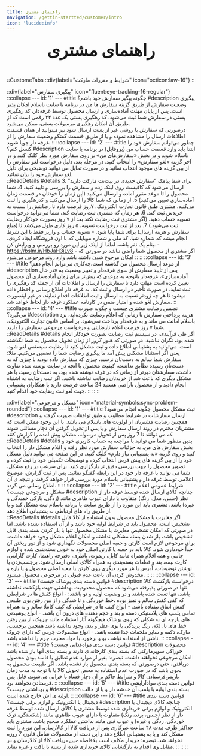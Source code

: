 ```yaml
---
title: راهنمای مشتری
navigation: /gettin-startted/customer/intro
icon: 'lucide:info'
---
```


### <div style="text-align: center; margin: 1.25rem 0; font-size: 2.75rem; margin-bottom: 2.75rem;">راهنمای مشتری</div>

::CustomeTabs
  ::div{label="شرایط و مقررات مارکت" icon="octicon:law-16"}
  ::

  ::div{label="پیگیری سفارش" icon="fluent:eye-tracking-16-regular"}
    ::collapse
    ---
    id: '1'
    ---
    #title
    چگونه پیگیر سفارش خود باشم؟
    #description
    پیگیری وضعیت سفارش از طریق گزینه سفارش ها من در برنامه یا سایت باسلام امکان پذیر است. پس از پایان مهلت آماده‌سازی و ارسال محصول توسط غرفه‌دار، کد رهگیری پستی در سفارش شما ثبت می‌شود. کد رهگیری پستی یک عدد ۲۴ رقمی است که از طریق آن امکان رهگیری مرسولات پستی، ممکن می‌شود.
    <br>
    درصورتی که سفارش با روشی غیر از پست ارسال شود نیز میتوانید از همان قسمت اطلاعات ارسال را مشاهده نموده و یا از طریق قسمت گفتگو وضعیت سفارش را از غرفه دار جویا شوید.
    ::
    ::collapse
    ---
    id: '2'
    ---
    #title
    چطور می‌توانم سفارش خود را کنسل کنم؟
    #description
    ابتدا باید وارد قسمت حساب من (پروفایل) در برنامه یا سایت باسلام شوید و در بخش «سفارش‌های من» بر روی سفارش مورد نظر کلیک کنید و در آخر گزینه «لغو سفارش» را انتخاب کنید. در مرحله بعد، دلیل درخواست لغو سفارش را از بین گزینه های موجود انتخاب نمائید و در صورت تمایل می توانید توضیحی برای دلیل لغو سفارش خود را بیان نمائید.
    <br>
      ::ReadDetails
      #details
      3. برای شما پیامک “سفارش جدیدی در بیت‌نت مارکت دارید” ارسال می‌شود که کافیست روی لینک زده و سفارش را بررسی و تایید کنید.
      4. شما محصول را تا موعد مقرر آماده و ارسال می‌کنید (این زمان را خودتان در قسمت زمان آماده‌سازی تعیین می‌کنید)
      5. از زمانی که شما کالا را ارسال می‌کنید و کدرهگیری را ثبت می‌کنید، مشتری طبق قانون تجارت الکترونیک، ۷روز فرصت دارد تا رضایتش را نسبت به خریدش ثبت کند.
      6. هر زمان که مشتری ثبت رضایت کند، شما می‌توانید درخواست تسویه حساب دهید. (اگر مشتری ثبت رضایت نکند بعد از ۷ روز بصورت خودکار رضایت ثبت می‌شود.)
      7. بعد از ثبت درخواست تسویه، ۵ روز کاری طول می‌کشد تا (مبلغ سفارش و هزینه ارسال) برای شما پایا شود.
      - تسویه حساب و واریز فقط با این شرط انجام میشه که شماره شبا، کد ملی و شماره موبایلی که با اون فروشگاه ایجاد کردی، بنام یک نفر باشه. لطفا از لینک زیر این مورد رو بررسی و ویرایش کن.
      - https://bslm.ir/HbJaH3iLv8
      - اگر مشتری از محصول شما راضی نباشد در صورتی که امکان مرجوع شدن داشته باشد وارد روند مرجوعی می‌شود
      ::
    ::
    ::collapse
    ---
    id: '3'
    ---
    #title
    از موعد ارسال محصول من گذشته است،چه‌کاری می‌توانم انجام دهم؟
    #description
    پس از تأیید سفارش از سوی غرفه‌دار و تغییر وضعیت به «در حال آماده‌سازی»، غرفه‌دار باتوجه به موعدی که پیش‌تر برای زمان آماده‌سازی آن محصول تعیین کرده است مهلت دارد تا سفارش را ارسال و اطلاعات آن از جمله کد رهگیری را ثبت نماید. در صورت تأخیر در ارسال و ثبت کد، به غرفه دار اطلاع رسانی و اخطار داده میشود تا هر چه زودتر نسبت به ارسال و ثبت اطلاعات اقدام نمایند، در غیر اینصورت سفارش لغو شده و امتیاز منفی در کارنامه عملکرد غرفه دار لحاظ خواهد شد.
    ::
    ::collapse
    ---
    id: '4'
    ---
    #title
    ﺗﻀﻤﯿﻦ رﺿﺎﯾﺖ ﻣﺸﺘﺮی چیست و چگونه صورت می‌گیرد؟
    #description
    ﻫﺰﯾﻨﻪ ﭘﺮداﺧﺘﯽ ﺳﻔﺎرش ﺗﺎ زﻣﺎﻧﯽ ﮐﻪ اﻋﻠﺎم رﺿﺎﯾﺖ ﻧﮑﺮده‌اﯾﺪ، ﻧﺰد ﺑﺎﺳﻠﺎم اﻣﺎﻧﺖ ﻣﯽ ﻣﺎﻧﺪ و ﺑﻪ ﻏﺮﻓﻪ‌دار ﭘﺮداﺧﺖ ﻧﻤﯽ‌ﺷﻮد.
    ﺑﺮ اﺳﺎس ﻗﺎﻧﻮن ﺗﺠﺎرت اﻟﮑﺘﺮوﻧﯿﮏ، ﺷﻤﺎ ۷ روز ﻓﺮﺻﺖ اﻋﻠﺎم ﻧﺎرﺿﺎﯾﺘﯽ و درﺧﻮاﺳﺖ مرجوعی سفارش را دارﯾﺪ.
    <br>
      ::ReadDetails
      #details
      اگر طی فرآیندی، در سیستم ثبت رضایت بصورت خودکار انجام شده بود، نگران نباشید. در صورتی که هنوز 7روز از زمان تحویل محصول به شما نگذشته است، می‌توانید به پشتیبانی اطلاع داده و ثبت مشکل کنید تا رضایت سیستمی لغو شود.
      یعنی اگر استثنائا مشکلی پیش آمد ما پیگیری رضایت شما را تضمین می‌کنیم. مثلا:
      سفارش شما سالم به دست‌تان نرسید،
      چیزی که سفارش داده بودید با چیزی که به دست‌تان رسیده تطابق نداشت،
      کیفیت محصول با آنچه در سایت نوشته شده تفاوت داشت،
      سفارشتان دیرتر از زمانی که در غرفه نوشته شده بود، به دست‌تان رسید،
      یا هر مشکل دیگری که باعث شد از خریدتان رضایت نداشته باشید.
      اگر ثبت رضایت به اشتباه انجام دادید و از محصول ناراضی هستید 24 ساعت فرصت دارید با همکاران پشتیبانی جهت لغو ثبت رضایت خود اقدام کنید.
      ::
    ::
  ::

  ::div{label="مشکل و مرجوعی" icon="material-symbols:sync-problem-rounded"}
    ::collapse
    ---
    id: '1'
    ---
    #title
    ثبت مشکل محصول چگونه انجام می‌شود؟
    #description
    ارسال سفارشات در شرایط مطلوب و طبق توافقات صورت گرفته و همچنین رضایت مشتریان از اولویت های باسلام می باشد. با این وجود ممکن است که مشتریان محترم در روند ارسال سفارش و یا پس از تحویل گرفتن آن دچار مسائلی شوند که می توانند تا 7 روز پس از تحویل مرسوله، مشکل پیش آمده را گزارش کنند.
    <br>
      ::ReadDetails
      #details
      بدین منظور شما می توانید با مراجعه به حساب کاربری خود و بخش سفارش های من، به جزئیات سفارش مورد نظر رفته و اقلام مشکل دار را انتخاب کنید و روی گزینه «به پشتیبانی نیاز دارم» کلیک کنید. در این صفحه می توانید دلیل مشکل خود را از بین گزینه های پیش فرض انتخاب کرده و توضیحات تکمیلی خود را ثبت کرده و تصویر محصول را جهت بررسی دقیق تر بارگزاری کنید. برای سرعت در رفع مشکل، شما می توانید با غرفه دار خود در این رابطه گفتگو نمائید.
      پس از ثبت گزارش، موضوع اعلامی توسط غرفه دار و پشتیبانی باسلام مورد بررسی قرار خواهد گرفت و نتیجه ی آن اطلاع رسانی می گردد.
      ::
    ::
    ::collapse
    ---
    id: '2'
    ---
    #title
    شرایط عمومی اعلام مشکل و مرجوعی چیست؟
    #description
    چنانچه کالای ارسال شده توسط غرفه دار از نظر (جنس، مدل، رنگ) متفاوت یا دارای عیوب ظاهری مانند (زدگی، پارکی خمیدگی و غیره) باشد، مشتری باید این مورد را از طریق سایت یا برنامه باسلام ثبت مشکل کند و یا از طریق راه های ارتباطی به پشتیبانی اطلاع دهد.
    <br>
      ::ReadDetails
      #details
      اگر مغایرت یا مشکل محصول بدون استفاده از کالا قابل تشخیص است، محصول باید در شرایط اولیه خود باشد و از آن استفاده نشده باشد.
      اما در صورتی که امکان تشخیص مغایرت یا مشکل محصول تنها با باز کردن بسته بندی قابل تشخیص باشد، باز شدن بسته مشکلی نداشته و امکان اعلام مشکل وجود خواهد داشت.
      برای مرجوعی لازم است کارتن و جعبه اصلی محصولات نگهداری شود و از دور ریختن آن جداً خودداری شود.
      کالا باید در جعبه یا کارتن اصلی خود به ‏خوبی بسته‌بندی شده و لوازم جانبی و همه اقلام همراه مانند کابل، ریموت، باطری، دفترچه راهنما، کارت گارانتی، کارت بیمه، بند و قطعات بسته‌بندی به همراه کالای اصلی ارسال شود.
      برچسب‌زدن یا نوشتن توضیحات، آدرس یا هر مورد دیگری روی کارتن یا جعبه اصلی محصول و یا پاره و مخدوش کردن آن باعث عدم قبولی در مرجوعی محصول میشود.
      ::
    ::
    ::collapse
    ---
    id: '3'
    ---
    #title
    قوانین دسته بندی پوشاک چیست؟
    #description
    درخواست بازگشت کالا تنها در صورتی پذیرفته می‌شود که محصول محدودیت بهداشتی جهت بازگشت نداشته باشد، تنها تست شده باشند و در وضعیت اولیه و نو باشند:
    - انواع کفش ها در شرایطی که کفی کفش سالم و تمیز بوده ،خط خوردگی و تا شدگی و از بین رفتن بوی طبیعی کفش اتفاق نیفتاده باشد.
    - انواع کیف ها در شرایطی که کیف کاملا سالم و به همراه تمامی پلمپ های پلاستیکی دسته و بند و حجم دهنده های درون آن باشد.
    - انواع پوشیدنی های پارچه ای به شکلی که روی پوشاک هیچگونه آثار استفاده مانند چروک، از بین رفتن خط های تا، لکه، رنگ پریدگی یا بوی عطر و بدن وجود نداشته باشد همچنین برچسب، مارک، دکمه و سایر ملحقات جدا نشده باشد.
    - انواع محصولات چرمی که دارای چروک ناشی از استفاده نباشد، بو و برخورد با مواد مخرب چرم را نداشته باشد.
    ::
    ::collapse
    ---
    id: '4'
    ---
    #title
    قوانین دسته بندی موادغذایی چیست؟
    #description
    محصولات خوراکی سوپرمارکتی که بسته بندی کارخانه ی دارند و بسته بندی آنها باز شده باشد امکان مرجوعی نخواهند داشت.
    تبصره: بغیر از موارد عدم تطابق یا فاسد بودن محصول دریافتی، حتی درصورتی که بسته بندی محصول باز نشده باشد، اگر طبیعت محصول به نحوی باشد که در صورت عدم استفاده به محض تحویل کالا یا با توجه به مدت زمان بازپس‌فرستادن کالا و شرایط حاکم بر آن دچار فساد یا خرابی می‌شوند، قابل پس فرستادن نخواهند بود.
    ::
    ::collapse
    ---
    id: '5'
    ---
    #title
    قوانین دسته بندی موادآرایشی و بهداشتی چیست؟
    #description
    بسته بندی اولیه یا پلمپ آن خدشه دار و یا از حالت اولیه ی اش خارج شده است.
    ::
    ::collapse
    ---
    id: '6'
    ---
    #title
    قوانین دسته بندی دیجیتال یا الکترونیک و لوازم برقی چیست؟
    #description
    چنانچه کالای دیجیتال یا الکترونیک و لوازم برقی خریداری شده توسط مشتری با کالای ارسال شده توسط غرفه دار از نظر (جنس، برند، رنگ) متفاوت یا دارای عیوب ظاهری مانند (شکستگی، ترک خوردگی، زدگی و غیره) و عیوب فنی مانند نداشتن عملکرد صحیح باشد، مشتری باید حداکثر ظرف مدت ۴۸ ساعت غیرکاری پس از دریافت کالا از کالارسان، این مورد را ثبت مشکل کند و یا به پشتیبانی اطلاع دهد و این دسته از محصولات شامل قانون 7 روزه نخواهد شد.
    تبصره: خریدار مکلف است بلافاصله حین دریافت کالا از کالارسان و در مقابل وی اقدام به بازگشایی کالای خریداری شده از بسته یا پاکت و غیره نماید.
    ::
  ::
::